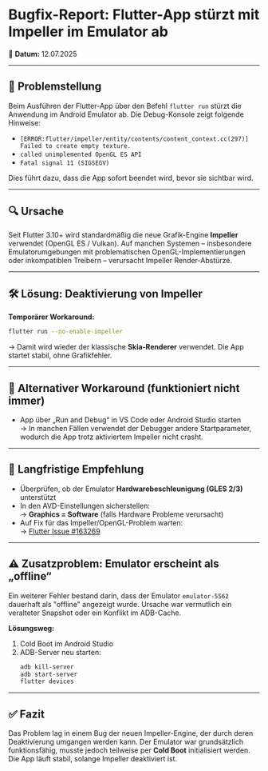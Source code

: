 # Bugfix-Report: Flutter-App stürzt mit Impeller im Emulator ab

📅 **Datum:** 12.07.2025

---

## 🧨 Problemstellung

Beim Ausführen der Flutter-App über den Befehl `flutter run` stürzt die Anwendung im Android Emulator ab. Die Debug-Konsole zeigt folgende Hinweise:

- `[ERROR:flutter/impeller/entity/contents/content_context.cc(297)] Failed to create empty texture.`
- `called unimplemented OpenGL ES API`
- `Fatal signal 11 (SIGSEGV)`

Dies führt dazu, dass die App sofort beendet wird, bevor sie sichtbar wird.

---

## 🔍 Ursache

Seit Flutter 3.10+ wird standardmäßig die neue Grafik-Engine **Impeller** verwendet (OpenGL ES / Vulkan). Auf manchen Systemen – insbesondere Emulatorumgebungen mit problematischen OpenGL-Implementierungen oder inkompatiblen Treibern – verursacht Impeller Render-Abstürze.

---

## 🛠️ Lösung: Deaktivierung von Impeller

**Temporärer Workaround:**

```bash
flutter run --no-enable-impeller
```

→ Damit wird wieder der klassische **Skia-Renderer** verwendet. Die App startet stabil, ohne Grafikfehler.

---

## 🔄 Alternativer Workaround (funktioniert nicht immer)

- App über „Run and Debug“ in VS Code oder Android Studio starten  
  → In manchen Fällen verwendet der Debugger andere Startparameter, wodurch die App trotz aktiviertem Impeller nicht crasht.

---

## 🧭 Langfristige Empfehlung

- Überprüfen, ob der Emulator **Hardwarebeschleunigung (GLES 2/3)** unterstützt
- In den AVD-Einstellungen sicherstellen:  
  → **Graphics = Software** (falls Hardware Probleme verursacht)
- Auf Fix für das Impeller/OpenGL-Problem warten:  
  → [Flutter Issue #163269](https://github.com/flutter/flutter/issues/163269)

---

## ⚠️ Zusatzproblem: Emulator erscheint als „offline“

Ein weiterer Fehler bestand darin, dass der Emulator `emulator-5562` dauerhaft als "offline" angezeigt wurde. Ursache war vermutlich ein veralteter Snapshot oder ein Konflikt im ADB-Cache.

**Lösungsweg:**

1. Cold Boot im Android Studio
2. ADB-Server neu starten:
   ```bash
   adb kill-server
   adb start-server
   flutter devices
   ```

---

## ✅ Fazit

Das Problem lag in einem Bug der neuen Impeller-Engine, der durch deren Deaktivierung umgangen werden kann. Der Emulator war grundsätzlich funktionsfähig, musste jedoch teilweise per **Cold Boot** initialisiert werden. Die App läuft stabil, solange Impeller deaktiviert ist.
